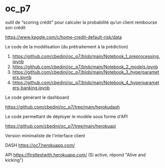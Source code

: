# oc_p7
outil de “scoring crédit” pour calculer la probabilité qu’un client rembourse son crédit

https://www.kaggle.com/c/home-credit-default-risk/data

Le code de la modélisation (du prétraitement à la prédiction)
1. https://github.com/cbedini/oc_p7/blob/main/Notebook_1_preprocessing.ipynb
2. https://github.com/cbedini/oc_p7/blob/main/Notebook_2_models.ipynb
3. https://github.com/cbedini/oc_p7/blob/main/Notebook_3_hyperparameters.ipynb
4. https://github.com/cbedini/oc_p7/blob/main/Notebook_4_hyperparameters-banking.ipynb

Le code générant le dashboard

https://github.com/cbedini/oc_p7/tree/main/herokudash

Le code permettant de déployer le modèle sous forme d'API

https://github.com/cbedini/oc_p7/tree/main/herokuapi

Version minimaliste de l'interface client

DASH https://oc7.herokuapp.com/

API https://firsttestwith.herokuapp.com/ (Si active, répond "Alive and kicking")

